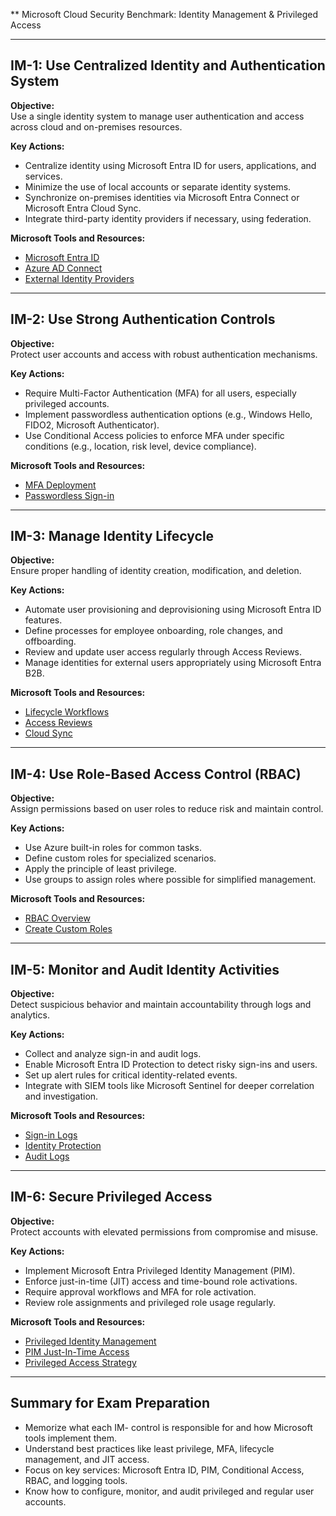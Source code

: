 
** Microsoft Cloud Security Benchmark: Identity Management & Privileged Access

---

## IM-1: Use Centralized Identity and Authentication System

**Objective:**  
Use a single identity system to manage user authentication and access across cloud and on-premises resources.

**Key Actions:**

- Centralize identity using Microsoft Entra ID for users, applications, and services.
- Minimize the use of local accounts or separate identity systems.
- Synchronize on-premises identities via Microsoft Entra Connect or Microsoft Entra Cloud Sync.
- Integrate third-party identity providers if necessary, using federation.

**Microsoft Tools and Resources:**

- [Microsoft Entra ID](https://learn.microsoft.com/en-us/azure/active-directory/fundamentals/active-directory-whatis)
- [Azure AD Connect](https://learn.microsoft.com/en-us/azure/active-directory/hybrid/whatis-azure-ad-connect)
- [External Identity Providers](https://learn.microsoft.com/en-us/azure/active-directory/b2b/direct-federation)

---

## IM-2: Use Strong Authentication Controls

**Objective:**  
Protect user accounts and access with robust authentication mechanisms.

**Key Actions:**

- Require Multi-Factor Authentication (MFA) for all users, especially privileged accounts.
- Implement passwordless authentication options (e.g., Windows Hello, FIDO2, Microsoft Authenticator).
- Use Conditional Access policies to enforce MFA under specific conditions (e.g., location, risk level, device compliance).

**Microsoft Tools and Resources:**

- [MFA Deployment](https://learn.microsoft.com/en-us/azure/active-directory/authentication/tutorial-enable-azure-mfa)
- [Passwordless Sign-in](https://learn.microsoft.com/en-us/azure/active-directory/authentication/concept-authentication-passwordless)

---

## IM-3: Manage Identity Lifecycle

**Objective:**  
Ensure proper handling of identity creation, modification, and deletion.

**Key Actions:**

- Automate user provisioning and deprovisioning using Microsoft Entra ID features.
- Define processes for employee onboarding, role changes, and offboarding.
- Review and update user access regularly through Access Reviews.
- Manage identities for external users appropriately using Microsoft Entra B2B.

**Microsoft Tools and Resources:**

- [Lifecycle Workflows](https://learn.microsoft.com/en-us/azure/active-directory/governance/workflows-overview)
- [Access Reviews](https://learn.microsoft.com/en-us/azure/active-directory/governance/access-reviews-overview)
- [Cloud Sync](https://learn.microsoft.com/en-us/azure/active-directory/cloud-sync/what-is-cloud-sync)

---

## IM-4: Use Role-Based Access Control (RBAC)

**Objective:**  
Assign permissions based on user roles to reduce risk and maintain control.

**Key Actions:**

- Use Azure built-in roles for common tasks.
- Define custom roles for specialized scenarios.
- Apply the principle of least privilege.
- Use groups to assign roles where possible for simplified management.

**Microsoft Tools and Resources:**

- [RBAC Overview](https://learn.microsoft.com/en-us/azure/role-based-access-control/overview)
- [Create Custom Roles](https://learn.microsoft.com/en-us/azure/role-based-access-control/custom-roles)

---

## IM-5: Monitor and Audit Identity Activities

**Objective:**  
Detect suspicious behavior and maintain accountability through logs and analytics.

**Key Actions:**

- Collect and analyze sign-in and audit logs.
- Enable Microsoft Entra ID Protection to detect risky sign-ins and users.
- Set up alert rules for critical identity-related events.
- Integrate with SIEM tools like Microsoft Sentinel for deeper correlation and investigation.

**Microsoft Tools and Resources:**

- [Sign-in Logs](https://learn.microsoft.com/en-us/azure/active-directory/reports-monitoring/concept-sign-ins)
- [Identity Protection](https://learn.microsoft.com/en-us/azure/active-directory/identity-protection/overview-identity-protection)
- [Audit Logs](https://learn.microsoft.com/en-us/azure/active-directory/reports-monitoring/concept-audit-logs)

---

## IM-6: Secure Privileged Access

**Objective:**  
Protect accounts with elevated permissions from compromise and misuse.

**Key Actions:**

- Implement Microsoft Entra Privileged Identity Management (PIM).
- Enforce just-in-time (JIT) access and time-bound role activations.
- Require approval workflows and MFA for role activation.
- Review role assignments and privileged role usage regularly.

**Microsoft Tools and Resources:**

- [Privileged Identity Management](https://learn.microsoft.com/en-us/azure/active-directory/privileged-identity-management/pim-configure)
- [PIM Just-In-Time Access](https://learn.microsoft.com/en-us/azure/active-directory/privileged-identity-management/pim-how-to-activate-role)
- [Privileged Access Strategy](https://learn.microsoft.com/en-us/security/benchmark/azure/security-controls-v3-identity-management#im-6-secure-privileged-access)

---

## Summary for Exam Preparation

- Memorize what each IM- control is responsible for and how Microsoft tools implement them.
- Understand best practices like least privilege, MFA, lifecycle management, and JIT access.
- Focus on key services: Microsoft Entra ID, PIM, Conditional Access, RBAC, and logging tools.
- Know how to configure, monitor, and audit privileged and regular user accounts.




